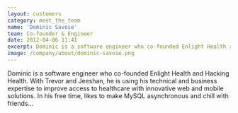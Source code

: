 ```yaml
---
layout: customers
category: meet_the_team
name: 'Dominic Savoie'
team: Co-founder & Engineer
date: 2012-04-06 11:41
excerpt: Dominic is a software engineer who co-founded Enlight Health and Hacking Health. With Trevor and Jeeshan, he is using his technical and business expertise to improve access to healthcare with innovative web and mobile solutions. In his free time, likes to make MySQL asynchronous and chill with friends...
image: /company/about/dominic-savoie.png
---
```


Dominic is a software engineer who co-founded Enlight Health and Hacking Health. With Trevor and Jeeshan, he is using his technical and business expertise to improve access to healthcare with innovative web and mobile solutions. In his free time, likes to make MySQL asynchronous and chill with friends...

